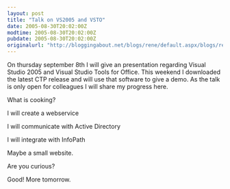 ```yaml
---
layout: post
title: "Talk on VS2005 and VSTO"
date: 2005-08-30T20:02:00Z
modtime: 2005-08-30T20:02:00Z
pubdate: 2005-08-30T20:02:00Z
originalurl: "http://bloggingabout.net/blogs/rene/default.aspx/blogs/rene/archive/2005/08/30/9170.aspx"
---
```



<p>On thursday september 8th I will give an presentation regarding Visual Studio 2005 and Visual Studio Tools for Office. This weekend I downloaded the latest CTP release and will use that software to give a demo. As the talk is only open for colleagues I will share my progress here.</p><p>What is cooking?</p><p>I will create a webservice</p><p>I will communicate with Active Directory</p><p>I will integrate with InfoPath</p><p>Maybe a small website.</p><p>Are you curious?</p><p>Good! More tomorrow.</p>
